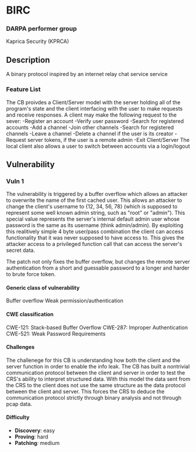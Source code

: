# BIRC

### DARPA performer group
Kaprica Security (KPRCA)

## Description

A binary protocol inspired by an internet relay chat service service

### Feature List

The CB proivdes a Client/Server model with the server holding all of the program's state and the client interfacing with the user
to make requests and receive responses.
A client may make the following request to the sever:
    -Register an account
    -Verify user password
    -Search for registered accounts
    -Add a channel
    -Join other channels
    -Search for registered channels
    -Leave a channel
    -Delete a channel if the user is its creator
    -Request server tokens, if the user is a remote admin
    -Exit Client/Server
The local client also allows a user to switch between accounts via a login/logout


## Vulnerability
### Vuln 1

The vulnerability is triggered by a buffer overflow which allows an attacker to overwrite the name of 
the first cached user. This allows an attacker to change the client's username to {12, 34, 56, 78} 
(which is supposed to represent some well known admin string, such as "root" or "admin"). This special value
represents the server's internal default admin user whose password is the same as its username (think admin/admin).
By exploiting this realitively simple 4 byte user/pass combination the client can access functionality that
it was never supposed to have access to. This gives the attacker access to a privileged function call 
that can access the server's secret data.

The patch not only fixes the buffer overflow, but changes the remote server authentication from a short
and guessable password to a longer and harder to brute force token.

#### Generic class of vulnerability

Buffer overflow
Weak permission/authentication

#### CWE classification

CWE-121: Stack-based Buffer Overflow
CWE-287: Improper Authentication
CWE-521: Weak Password Requirements

#### Challenges

The challenege for this CB is understanding how both the client and the server function in order to enable the info leak.
The CB has built a nontrivial communication protocol between the client and server in order to test the CRS's ability to
interpret structured data. With this model the data sent from the CRS to the client does not use the same structure as
the data protocol between the client and server. This forces the CRS to deduce the communication protocol strictly through
binary analysis and not through pcap data.

#### Difficulty

 - **Discovery**: easy
 - **Proving**: hard
 - **Patching**: medium
